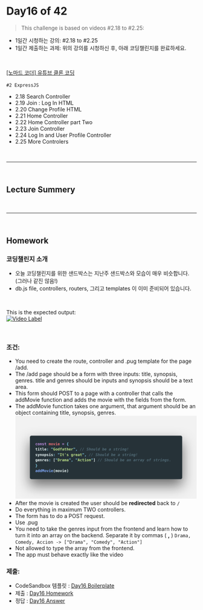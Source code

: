 
# Day16 of 42

> This challenge is based on videos #2.18 to #2.25:

- 1일간 시청하는 강의: #2.18 to #2.25
- 1일간 제출하는 과제: 위의 강의를 시청하신 후, 아래 코딩챌린지를 완료하세요.

<br/>

[[노마드 코더] 유튜브 클론 코딩](https://academy.nomadcoders.co/courses/enrolled/435438)

`#2 ExpressJS`
- 2.18 Search Controller 
- 2.19 Join : Log In HTML 
- 2.20 Change Profile HTML 
- 2.21 Home Controller 
- 2.22 Home Controller part Two 
- 2.23 Join Controller 
- 2.24 Log In and User Profile Controller 
- 2.25 More Controlers 
 

<br/>

---

<br/>

## Lecture Summery

<br/>

---

<br/>

## Homework 

### 코딩챌린지 소개
    
- 오늘 코딩챌린지를 위한 샌드박스는 지난주 샌드박스와 모습이 매우 비슷합니다. (그러나 같진 않음!)
- db.js file, controllers, routers, 그리고 templates 이 이미 준비되어 있습니다. 
 
<br/>

This is the expected output:   
[![Video Label](http://img.youtube.com/vi/KxTxnLv32A0/0.jpg)](https://youtu.be/KxTxnLv32A0)

<br/>

### 조건:

- You need to create the route, controller and .pug template for the page /add.
- The /add page should be a form with three inputs: title, synopsis, genres. title and genres should be inputs and synopsis should be a text area.
- This form should POST to a page with a controller that calls the addMovie function and adds the movie with the fields from the form.
- The addMovie function takes one argument, that argument should be an object containing title, synopsis, genres.
    ![](./images/wetube-day16.png)
- After the movie is created the user should be **redirected** back to ``/``
- Do everything in maximum TWO controllers.
- The form has to do a POST request.
- Use .pug
- You need to take the genres input from the frontend and learn how to turn it into an array on the backend. Separate it by commas ( **,** )  ``Drama, Comedy, Accion -> ["Drama", "Comedy", "Action"]``
- Not allowed to type the array from the frontend.
- The app must behave exactly like the video


### 제출:
- CodeSandbox 템플릿 : [Day16 Boilerplate](https://codesandbox.io/s/day-sixteen-blueprint-psoj7)
- 제출 : [Day16 Homework](https://codesandbox.io/s/day-sixteen-blueprint-jbbey)
- 정답 : [Day16 Answer](https://codesandbox.io/s/day-sixteen-solution-ou0k5)